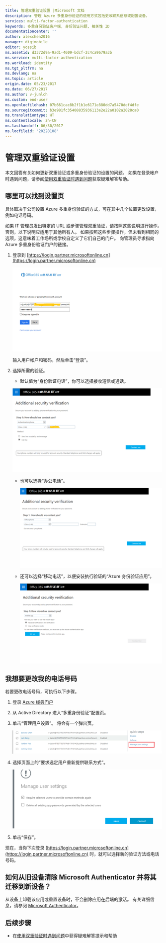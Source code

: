 ```yaml
---
title: 管理双重验证设置 |Microsoft 文档
description: 管理 Azure 多重身份验证的使用方式包括更改联系信息或配置设备。
services: multi-factor-authentication
keywords: 多重身份验证客户端, 身份验证问题, 相关性 ID
documentationcenter: ''
author: alexchen2016
manager: digimobile
editor: yossib
ms.assetid: d3372d9a-9ad1-4609-bdcf-2c4ca9679a3b
ms.service: multi-factor-authentication
ms.workload: identity
ms.tgt_pltfrm: na
ms.devlang: na
ms.topic: article
origin.date: 05/23/2017
ms.date: 06/27/2017
ms.author: v-junlch
ms.custom: end-user
ms.openlocfilehash: 07b661cac8b2f1b1e6171e880dd7a5470def4dfe
ms.sourcegitcommit: b3e981fc35408835936113e2e22a0102a2028ca0
ms.translationtype: HT
ms.contentlocale: zh-CN
ms.lasthandoff: 06/30/2017
ms.locfileid: "20228108"
---
```

# <a name="manage-your-settings-for-two-step-verification"></a>管理双重验证设置
本文回答有关如何更新双重验证或多重身份验证的设置的问题。 如果在登录帐户时遇到问题，请参阅[使用双重验证时遇到问题](./multi-factor-authentication-end-user-troubleshoot.md)获取疑难解答帮助。

## <a name="where-to-find-the-settings-page"></a>哪里可以找到设置页
具体取决于公司设置 Azure 多重身份验证的方式，可在其中几个位置更改设置，例如电话号码。

如果 IT 管理员发出特定的 URL 或步骤管理双重验证，请按照这些说明进行操作。 否则，以下说明应适用于其他所有人。 如果按照这些步骤操作，但未看到相同的选项，这意味着工作场所或学校自定义了它们自己的门户。 向管理员寻求指向 Azure 多重身份验证门户的链接。

1. 登录到 [https://login.partner.microsoftonline.cn](https://login.partner.microsoftonline.cn)  

    ![1](./media/multi-factor-authentication-end-user-manage/1.png)  

    输入用户帐户和密码，然后单击“登录”。  

2. 选择所需的验证。

    - 默认值为“身份验证电话”，你可以选择接收短信或通话。
        
    ![2](./media/multi-factor-authentication-end-user-manage/2.png)  

    - 也可以选择“办公电话”。
    
        ![3](./media/multi-factor-authentication-end-user-manage/3.png)     
    
    - 还可以选择“移动电话”，以便安装执行验证的“Azure 身份验证应用”。
    
        ![4](./media/multi-factor-authentication-end-user-manage/4.png) 


## <a name="i-want-to-change-my-phone-number"></a>我想要更改我的电话号码

若要更改电话号码，可执行以下步骤。

1. 登录 [Azure 经典门户](https://manage.windowsazure.cn/)

2. 从 Active Directory 进入“多重身份验证”配置页。

3. 单击“管理用户设置”。 将会有一个弹出页。

    ![5](./media/multi-factor-authentication-end-user-manage/5.png)  

4. 选择页面上的“要求选定用户重新提供联系方式”。

    ![6](./media/multi-factor-authentication-end-user-manage/6.png)  

5. 单击“保存”。

现在，当你下次登录 [https://login.partner.microsoftonline.cn](https://login.partner.microsoftonline.cn) 时，就可以选择新的验证方法或电话号码。

## <a name="how-do-i-clean-up-microsoft-authenticator-from-my-old-device-and-move-to-a-new-one"></a>如何从旧设备清除 Microsoft Authenticator 并将其迁移到新设备？
从设备上卸载该应用或重置设备时，不会删除应用在后端的激活。 有关详细信息，请参阅 [Microsoft Authenticator](./microsoft-authenticator-app-how-to.md)。

## <a name="next-steps"></a>后续步骤
- 在[使用双重验证时遇到问题](./multi-factor-authentication-end-user-troubleshoot.md)中获得疑难解答提示和帮助
